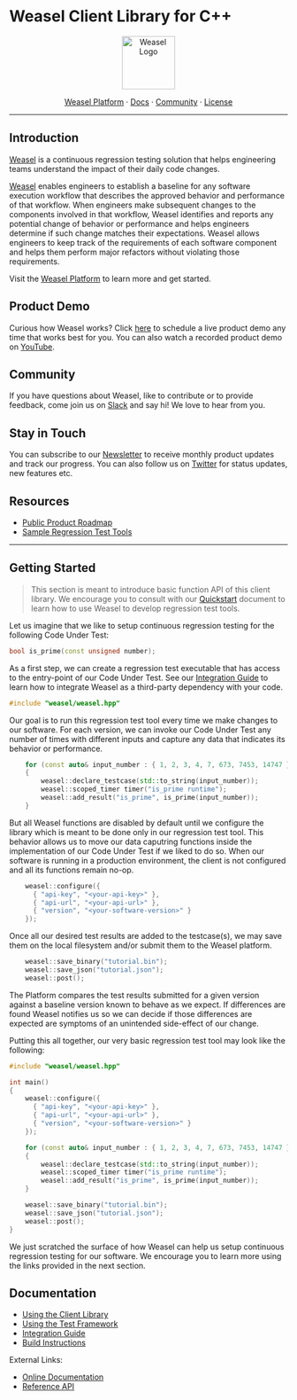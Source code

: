 # Weasel Client Library for C++

<div align="center">
  <a href="https://getweasel.com" target="_blank" rel="noopener noreferrer">
    <img alt="Weasel Logo" height="96px" src="https://getweasel.com/assets/logo/logo-bg-primary.svg">
  </a>
  <p>
    <a href="https://getweasel.com">Weasel Platform</a>
    <span> &middot; </span>
    <a href="https://getweasel.com/docs">Docs</a>
    <span> &middot; </span>
    <a href="https://getweasel.slack.com">Community</a>
    <span> &middot; </span>
    <a href="https://github.com/getweasel/weasel-cpp/blob/main/LICENSE">License</a>
  </p>
</div>

---

## Introduction

[Weasel][Platform] is a continuous regression testing solution that helps
engineering teams understand the impact of their daily code changes.

[Weasel][Platform] enables engineers to establish a baseline for any software
execution workflow that describes the approved behavior and performance of
that workflow.
When engineers make subsequent changes to the components involved in that
workflow, Weasel identifies and reports any potential change of behavior
or performance and helps engineers determine if such change matches their
expectations. Weasel allows engineers to keep track of the requirements
of each software component and helps them perform major refactors without
violating those requirements.

Visit the [Weasel Platform][Platform] to learn more and get started.

## Product Demo

Curious how Weasel works? Click [here][Calendly] to schedule a live product
demo any time that works best for you. You can also watch a recorded product
demo on [YouTube].

## Community

If you have questions about Weasel, like to contribute or to provide feedback,
come join us on [Slack] and say hi! We love to hear from you.

## Stay in Touch

You can subscribe to our [Newsletter] to receive monthly product updates and
track our progress.
You can also follow us on [Twitter] for status updates, new features etc.

## Resources

* [Public Product Roadmap][Roadmap]
* [Sample Regression Test Tools][weasel-examples]

---


## Getting Started

> This section is meant to introduce basic function API of this client library.
> We encourage you to consult with our [Quickstart](docs/Quickstart.md)
> document to learn how to use Weasel to develop regression test tools.

Let us imagine that we like to setup continuous regression testing for the
following Code Under Test:

```cpp
bool is_prime(const unsigned number);
```

As a first step, we can create a regression test executable that has access
to the entry-point of our Code Under Test.
See our [Integration Guide](docs/Integration.md) to learn how to
integrate Weasel as a third-party dependency with your code.

```cpp
#include "weasel/weasel.hpp"
```

Our goal is to run this regression test tool every time we make changes to
our software. For each version, we can invoke our Code Under Test any number
of times with different inputs and capture any data that indicates its
behavior or performance.

```cpp
    for (const auto& input_number : { 1, 2, 3, 4, 7, 673, 7453, 14747 }))
    {
        weasel::declare_testcase(std::to_string(input_number));
        weasel::scoped_timer timer("is_prime runtime");
        weasel::add_result("is_prime", is_prime(input_number));
    }
```

But all Weasel functions are disabled by default until we configure the
library which is meant to be done only in our regression test tool.
This behavior allows us to move our data caputring functions inside the
implementation of our Code Under Test if we liked to do so. When our software
is running in a production environment, the client is not configured and
all its functions remain no-op.

```cpp
    weasel::configure({
      { "api-key", "<your-api-key>" },
      { "api-url", "<your-api-url>" },
      { "version", "<your-software-version>" }
    });
```

Once all our desired test results are added to the testcase(s), we may save
them on the local filesystem and/or submit them to the Weasel platform.

```cpp
    weasel::save_binary("tutorial.bin");
    weasel::save_json("tutorial.json");
    weasel::post();
```

The Platform compares the test results submitted for a given version against
a baseline version known to behave as we expect. If differences are found
Weasel notifies us so we can decide if those differences are expected are
symptoms of an unintended side-effect of our change.

Putting this all together, our very basic regression test tool may look like
the following:

```cpp
#include "weasel/weasel.hpp"

int main()
{
    weasel::configure({
      { "api-key", "<your-api-key>" },
      { "api-url", "<your-api-url>" },
      { "version", "<your-software-version>" }
    });

    for (const auto& input_number : { 1, 2, 3, 4, 7, 673, 7453, 14747 }))
    {
        weasel::declare_testcase(std::to_string(input_number));
        weasel::scoped_timer timer("is_prime runtime");
        weasel::add_result("is_prime", is_prime(input_number));
    }

    weasel::save_binary("tutorial.bin");
    weasel::save_json("tutorial.json");
    weasel::post();
}
```

We just scratched the surface of how Weasel can help us setup continuous
regression testing for our software. We encourage you to learn more using
the links provided in the next section.

## Documentation

* [Using the Client Library](docs/Quickstart.md)
* [Using the Test Framework](docs/Tutorials.md)
* [Integration Guide](docs/Integration.md)
* [Build Instructions](docs/Build.md)

External Links:

* [Online Documentation][Documentation]
* [Reference API][weasel-cpp-api]

[Platform]: https://getweasel.com
[Documentation]: https://getweasel.com/docs
[Slack]: https://getweasel.slack.com
[Conduct]: https://github.com/getweasel/.github/blob/main/Code_of_Conduct.md
[Calendly]: https://calendly.com/ghorbanzade/weasel
[YouTube]: https://www.youtube.com/channel/UCwa-rweWShIJo_DYhp2rVew
[Newsletter]: https://www.getrevue.co/profile/weasel
[Twitter]: https://twitter.com/getweasel
[Roadmap]: https://bit.ly/3q4EOcI
[weasel-cpp]: https://github.com/getweasel/weasel-cpp
[weasel-cpp-api]: https://getweasel.com/docs/clients/cpp/api.html
[weasel-examples]: https://github.com/getweasel/examples
